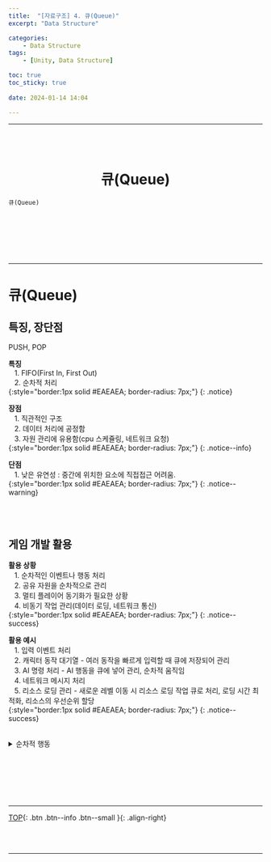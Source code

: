 ```yaml
---
title:  "[자료구조] 4. 큐(Queue)"
excerpt: "Data Structure"

categories:
    - Data Structure
tags:
    - [Unity, Data Structure]

toc: true
toc_sticky: true
 
date: 2024-01-14 14:04

---
```

- - -

<br><br>

<center><H1>  큐(Queue)  </H1></center>

`큐(Queue)`


<br><br><br><br><br>
- - - 

# 큐(Queue)

## 특징, 장단점
PUSH, POP  

**특징**  
&nbsp;&nbsp; 1. FIFO(First In, First Out)  
&nbsp;&nbsp; 2. 순차적 처리  
{:style="border:1px solid #EAEAEA; border-radius: 7px;"}
{: .notice}  

**장점**  
&nbsp;&nbsp; 1. 직관적인 구조  
&nbsp;&nbsp; 2. 데이터 처리에 공정함  
&nbsp;&nbsp; 3. 자원 관리에 유용함(cpu 스케쥴링, 네트워크 요청)  
{:style="border:1px solid #EAEAEA; border-radius: 7px;"}
{: .notice--info}  

**단점**  
&nbsp;&nbsp; 1. 낮은 유연성 : 중간에 위치한 요소에 직접접근 어려움.  
{:style="border:1px solid #EAEAEA; border-radius: 7px;"}
{: .notice--warning}  

<br><br>

## 게임 개발 활용

**활용 상황**  
&nbsp;&nbsp; 1. 순차적인 이벤트나 행동 처리  
&nbsp;&nbsp; 2. 공유 자원을 순차적으로 관리  
&nbsp;&nbsp; 3. 멀티 플레이어 동기화가 필요한 상황  
&nbsp;&nbsp; 4. 비동기 작업 관리(데이터 로딩, 네트워크 통신)  
{:style="border:1px solid #EAEAEA; border-radius: 7px;"}
{: .notice--success} 

**활용 예시**  
&nbsp;&nbsp; 1. 입력 이벤트 처리  
&nbsp;&nbsp; 2. 캐릭터 동작 대기열 - 여러 동작을 빠르게 입력할 때 큐에 저장되어 관리   
&nbsp;&nbsp; 3. AI 명령 처리 - AI 행동을 큐에 넣어 관리, 순차적 움직임  
&nbsp;&nbsp; 4. 네트워크 메시지 처리  
&nbsp;&nbsp; 5. 리소스 로딩 관리 - 새로운 레벨 이동 시 리소스 로딩 작업 큐로 처리, 로딩 시간 최적화, 리소스의 우선순위 할당  
{:style="border:1px solid #EAEAEA; border-radius: 7px;"}
{: .notice--success} 

<br>

<details>
<summary>순차적 행동</summary>

<div class="notice--primary" markdown="1"> 

```c# 
using System.Collections;
using System.Collections.Generic;
using UnityEngine;

public class ActionQueue : MonoBehaviour
{
    private Queue<string> actionQueue = new Queue<string>();

    void Update()
    {
        // 예를 들어, 플레이어가 특정 키를 누를 때마다 큐에 행동 추가
        if (Input.GetKeyDown(KeyCode.Space))
        {
            EnqueueAction("Jump");
        }

        // 큐에 행동이 있고, 일정 조건이 충족되면 행동 실행
        if (actionQueue.Count > 0)
        {
            PerformAction(actionQueue.Dequeue());
        }
    }

    void EnqueueAction(string action)
    {
        actionQueue.Enqueue(action);
    }

    void PerformAction(string action)
    {
        Debug.Log("Performing action: " + action);
    }
}

```
</div>
</details>

<br><br><br><br><br>
- - - 


[TOP](#){: .btn .btn--info .btn--small }{: .align-right}


<br><br>
- - -

